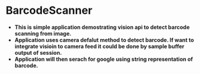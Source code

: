# BarcodeScanner
* **This is simple application demostrating vision api to detect barcode scanning from image.**
* **Application uses camera defalut method to detect barcode. If want to integrate visioin to camera feed it could be done by sample buffer output of session.**
* **Application will then serach for google using string representation of barcode.**